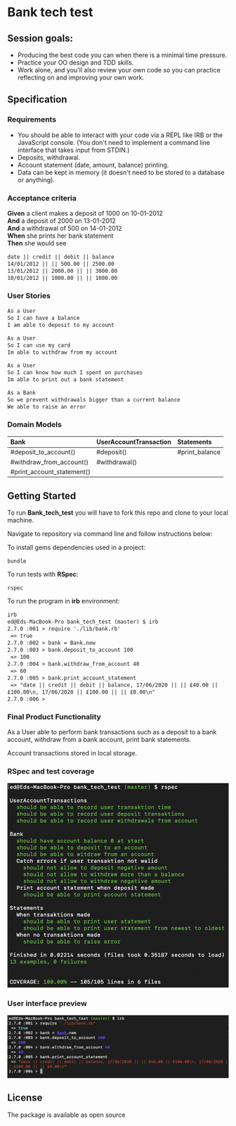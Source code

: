 # Bank tech test

## Session goals:

- Producing the best code you can when there is a minimal time pressure.
- Practice your OO design and TDD skills.
- Work alone, and you'll also review your own code so you can practice reflecting on and improving your own work.

## Specification

### Requirements

- You should be able to interact with your code via a REPL like IRB or the JavaScript console. (You don't need to implement a command line interface that takes input from STDIN.)
- Deposits, withdrawal.
- Account statement (date, amount, balance) printing.
- Data can be kept in memory (it doesn't need to be stored to a database or anything).

### Acceptance criteria

**Given** a client makes a deposit of 1000 on 10-01-2012  
**And** a deposit of 2000 on 13-01-2012  
**And** a withdrawal of 500 on 14-01-2012  
**When** she prints her bank statement  
**Then** she would see

```
date || credit || debit || balance
14/01/2012 || || 500.00 || 2500.00
13/01/2012 || 2000.00 || || 3000.00
10/01/2012 || 1000.00 || || 1000.00
```

### User Stories

```
As a User
So I can have a balance
I am able to deposit to my account
```

```
As a User
So I can use my card
Im able to withdraw from my account
```

```
As a User
So I can know how much I spent on purchases
Im able to print out a bank statement
```

```
As a Bank
So we prevent withdrawals bigger than a current balance
We able to raise an error
```

### Domain Models

| Bank                       | UserAccountTransaction | Statements     |
| :------------------------- | :--------------------- | :------------- |
| #deposit_to_account()      | #deposit()             | #print_balance |
| #withdraw_from_account()   | #withdrawal()          |
| #print_account_statement() |                        |

## Getting Started

To run **Bank_tech_test** you will have to fork this repo and clone to your local machine.

Navigate to repository via command line and follow instructions below:

To install gems dependencies used in a project:

```
bundle
```

To run tests with **RSpec**:

```
rspec
```

To run the program in **irb** environment:

```
irb
ed@Eds-MacBook-Pro bank_tech_test (master) $ irb
2.7.0 :001 > require './lib/bank.rb'
 => true
2.7.0 :002 > bank = Bank.new
2.7.0 :003 > bank.deposit_to_account 100
 => 100
2.7.0 :004 > bank.withdraw_from_account 40
 => 60
2.7.0 :005 > bank.print_account_statement
 => "date || credit || debit || balance, 17/06/2020 || || £40.00 || £100.00\n, 17/06/2020 || £100.00 || || £0.00\n"
2.7.0 :006 >
```

### Final Product Functionality

As a User able to perform bank transactions such as a deposit to a bank account, withdraw from a bank account, print bank statements.

Account transactions stored in local storage.

### RSpec and test coverage

<div align="center">
  <img alt="bank_tech_test" width="600px" src="./images/tests_bank_01.png">
</div>

### User interface preview

<div align="center">
  <img alt="bank_tech_test" width="600px" src="./images/irb_bank_01.png">
</div>

## License

The package is available as open source
